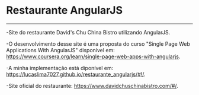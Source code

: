 # Restaurante AngularJS
-----------------------

-Site do restaurante David's Chu China Bistro utilizando AngularJS.

-O desenvolvimento desse site é uma proposta do curso "Single Page Web Applications With AngularJS" 
 disponível em: https://www.coursera.org/learn/single-page-web-apps-with-angularjs.

-A minha implementação está diponível em: https://lucaslima7027.github.io/restaurante_angularjs/#!/.

-Site oficial do restaurante: https://www.davidchuschinabistro.com/#/.
